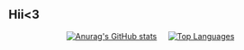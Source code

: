 ## Hii<3

<!--
**Cybercatmi/Cybercatmi** is a ✨ _special_ ✨ repository because its `README.md` (this file) appears on your GitHub profile.

Here are some ideas to get you started:

- 🔭 I’m currently working on nothing
- 🌱 I’m currently learning ...
- 👯 I’m looking to collaborate on ...
- 🤔 I’m looking for help with ...
- 💬 Ask me about ...
- 📫 How to reach me: ...
- 😄 Pronouns: ...
- ⚡ Fun fact: ...
-->


<div align="center" style="display: flex; justify-content: center; gap: 20px;">
  <a href="https://readme-cybercatmis-projects.vercel.app/">
    <img src="https://github-readme-stats.vercel.app/api?username=Cybercatmi&theme=synthwave" alt="Anurag's GitHub stats">
  </a>
  <a href="https://github.com/anuraghazra/github-readme-stats">
    <img src="https://github-readme-stats.vercel.app/api/top-langs/?username=Cybercatmi&theme=synthwave" alt="Top Languages">
  </a>
</div>







<!--
## 🌐 ¡Add me!
- [LinkedIn](https://www.linkedin.com/in/tuUsuario)
-->